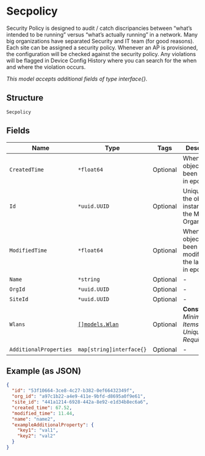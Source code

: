 
# Secpolicy

Security Policy is designed to audit / catch discripancies between “what’s intended to be running” versus “what’s actually running” in a network. Many big organizations have separated Security and IT team (for good reasons). Each site can be assigned a security policy. Whenever an AP is provisioned, the configuration will be checked against the security policy. Any violations will be flagged in Device Config History where you can search for the when and where the violation occurs.

*This model accepts additional fields of type interface{}.*

## Structure

`Secpolicy`

## Fields

| Name | Type | Tags | Description |
|  --- | --- | --- | --- |
| `CreatedTime` | `*float64` | Optional | When the object has been created, in epoch |
| `Id` | `*uuid.UUID` | Optional | Unique ID of the object instance in the Mist Organnization |
| `ModifiedTime` | `*float64` | Optional | When the object has been modified for the last time, in epoch |
| `Name` | `*string` | Optional | - |
| `OrgId` | `*uuid.UUID` | Optional | - |
| `SiteId` | `*uuid.UUID` | Optional | - |
| `Wlans` | [`[]models.Wlan`](../../doc/models/wlan.md) | Optional | **Constraints**: *Minimum Items*: `1`, *Unique Items Required* |
| `AdditionalProperties` | `map[string]interface{}` | Optional | - |

## Example (as JSON)

```json
{
  "id": "53f10664-3ce8-4c27-b382-0ef66432349f",
  "org_id": "a97c1b22-a4e9-411e-9bfd-d8695a0f9e61",
  "site_id": "441a1214-6928-442a-8e92-e1d34b8ec6a6",
  "created_time": 67.52,
  "modified_time": 11.44,
  "name": "name2",
  "exampleAdditionalProperty": {
    "key1": "val1",
    "key2": "val2"
  }
}
```

